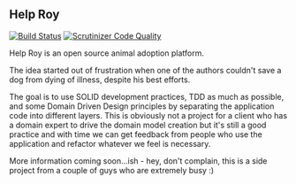 ## Help Roy

[![Build Status](https://travis-ci.org/borfast/helproy.svg?branch=master)](https://travis-ci.org/borfast/helproy)
[![Scrutinizer Code Quality](https://scrutinizer-ci.com/g/borfast/helproy/badges/quality-score.png?b=master)](https://scrutinizer-ci.com/g/borfast/helproy/?branch=master)

Help Roy is an open source animal adoption platform.

The idea started out of frustration when one of the authors couldn't save a dog from dying of illness, despite his best efforts.

The goal is to use SOLID development practices, TDD as much as possible, and some Domain Driven Design principles by separating the application code into different layers. This is obviously not a project for a client who has a domain expert to drive the domain model creation but it's still a good practice and with time we can get feedback from people who use the application and refactor whatever we feel is necessary.

More information coming soon...ish - hey, don't complain, this is a side project from a couple of guys who are extremely busy :)
